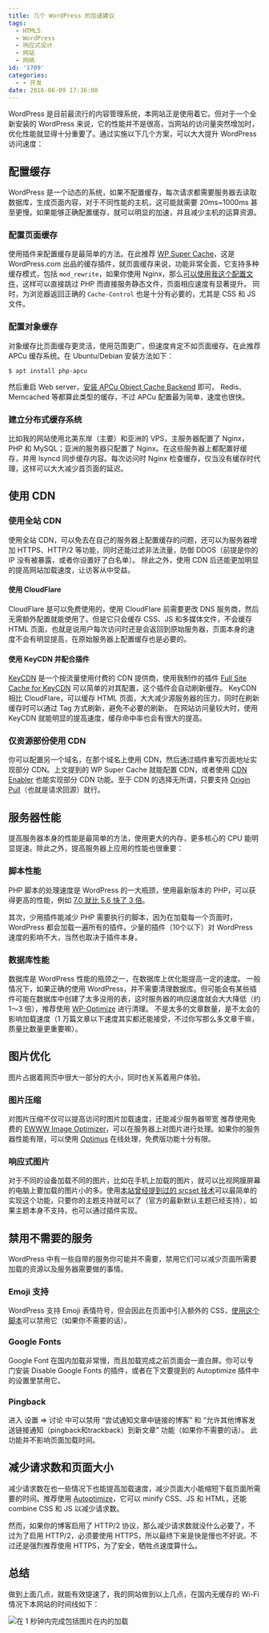 ```yaml
---
title: 几个 WordPress 的加速建议
tags:
  - HTML5
  - WordPress
  - 响应式设计
  - 网站
  - 网络
id: '1709'
categories:
  - - 开发
date: 2016-06-09 17:36:00
---
```


WordPress 是目前最流行的内容管理系统，本网站正是使用着它。但对于一个全新安装的 WordPress 来说，它的性能并不是很高，当网站的访问量突然增加时，优化性能就显得十分重要了。通过实施以下几个方案，可以大大提升 WordPress 访问速度：
<!-- more -->

## 配置缓存

WordPress 是一个动态的系统，如果不配置缓存，每次请求都需要服务器去读取数据库，生成页面内容，对于不同性能的主机，这可能就需要 20ms~1000ms 甚至更慢。如果能够正确配置缓存，就可以明显的加速，并且减少主机的运算资源。

### 配置页面缓存

使用插件来配置缓存是最简单的方法。在此推荐 [WP Super Cache](https://wordpress.org/plugins/wp-super-cache/)，这是 WordPress.com 出品的缓存插件，就页面缓存来说，功能非常全面，它支持多种缓存模式，包括 `mod_rewrite`，如果你使用 Nginx，那么[可以使用我这个配置文件](https://gist.github.com/ZE3kr/3c28029ffa4c91392045e9a579599646)，这样可以直接跳过 PHP 而直接服务静态文件，页面相应速度有显著提升。 同时，为浏览器返回正确的 `Cache-Control` 也是十分有必要的，尤其是 CSS 和 JS 文件。

### 配置对象缓存

对象缓存比页面缓存更灵活，使用范围更广，但速度肯定不如页面缓存。在此推荐 APCu 缓存系统。在 Ubuntu/Debian 安装方法如下：

	$ apt install php-apcu

然后重启 Web server，[安装 APCu Object Cache Backend](https://wordpress.org/plugins/apcu/installation/) 即可。 Redis、Memcached 等都算此类型的缓存，不过 APCu 配置最为简单，速度也很快。

### 建立分布式缓存系统

比如我的网站使用北美东岸（主要）和亚洲的 VPS，主服务器配置了 Nginx，PHP 和 MySQL；亚洲的服务器只配置了 Nginx。在这些服务器上都配置好缓存，并用 lsyncd 同步缓存内容。每次访问时 Nginx 检查缓存，仅当没有缓存时代理，这样可以大大减少首页面的延迟。

## 使用 CDN

### 使用全站 CDN

使用全站 CDN，可以免去在自己的服务器上配置缓存的问题，还可以为服务器增加 HTTPS、HTTP/2 等功能，同时还能过滤非法流量，防御 DDOS（前提是你的 IP 没有被暴露，或者你设置好了白名单）。 除此之外，使用 CDN 后还能更加明显的提高网站加载速度，让访客从中受益。

#### 使用 CloudFlare

CloudFlare 是可以免费使用的，使用 CloudFlare 前需要更改 DNS 服务商，然后无需额外配置就能使用了。但是它只会缓存 CSS、JS 和多媒体文件，不会缓存 HTML 页面，也就是说用户每次访问时还是会返回到原始服务器，页面本身的速度不会有明显提高，在原始服务器上配置缓存也是必要的。

#### 使用 KeyCDN 并配合插件

[KeyCDN](https://app.keycdn.com/signup?a=7126) 是一个按流量使用付费的 CDN 提供商，使用我制作的插件 [Full Site Cache for KeyCDN](https://wordpress.org/plugins/full-site-cache-kc/) 可以简单的对其配置，这个插件会自动刷新缓存。 KeyCDN 相比 CloudFlare，可以缓存 HTML 页面，大大减少源服务器的压力，同时在刷新缓存时可以通过 Tag 方式刷新，避免不必要的刷新。 在网站访问量较大时，使用 KeyCDN 就能明显的提高速度，缓存命中率也会有很大的提高。

### 仅资源部份使用 CDN

你可以配置另一个域名，在那个域名上使用 CDN，然后通过插件重写页面地址实现部分 CDN。上文提到的 WP Super Cache 就能配置 CDN，或者使用 [CDN Enabler](https://wordpress.org/plugins/cdn-enabler/) 也能实现部分 CDN 功能。至于 CDN 的选择无所谓，只要支持 [Origin Pull](http://knowledgelayer.softlayer.com/questions/365/How+does+Origin+Pull+work%3F)（也就是请求回源）就行。

## 服务器性能

提高服务器本身的性能是最简单的方法，使用更大的内存，更多核心的 CPU 能明显提速。除此之外，提高服务器上应用的性能也很重要：

### 脚本性能

PHP 脚本的处理速度是 WordPress 的一大瓶颈，使用最新版本的 PHP，可以获得更高的性能，例如 [7.0 就比 5.6 快了 3 倍](https://www.zend.com/en/resources/php7_infographic)。

其次，少用插件能减少 PHP 需要执行的脚本，因为在加载每一个页面时，WordPress 都会加载一遍所有的插件。少量的插件（10个以下）对 WordPress 速度的影响不大，当然也取决于插件本身。

### 数据库性能

数据库是 WordPress 性能的瓶颈之一，在数据库上优化能提高一定的速度。 一般情况下，如果正确的使用 WordPress，并不需要清理数据库。但可能会有某些插件可能在数据库中创建了太多没用的表，这时服务器的响应速度就会大大降低（约 1～3 倍），推荐使用 [WP-Optimize](https://wordpress.org/plugins/wp-optimize/) 进行清理。 不是太多的文章数量，是不太会的影响加载速度（1 万篇文章以下速度其实都还能接受，不过你写那么多文章干嘛，质量比数量更重要嘛）。

## 图片优化

图片占据着网页中很大一部分的大小，同时也关系着用户体验。

### 图片压缩

对图片压缩不仅可以提高访问时图片加载速度，还能减少服务器带宽 推荐使用免费的 [EWWW Image Optimizer](https://wordpress.org/plugins/ewww-image-optimizer/)，可以在服务器上对图片进行处理。如果你的服务器性能有限，可以使用 [Optimus](https://optimus.io/en/) 在线处理，免费版功能十分有限。

### 响应式图片

对于不同的设备加载不同的图片，比如在手机上加载的图片，就可以比视网膜屏幕的电脑上要加载的图片小的多。使用[本站曾经提到过的 srcset 技术](https://guozeyu.com/2015/08/using-srcset/)可以最简单的实现这个功能，只要你的主题支持就可以了（官方的最新默认主题已经支持），如果主题本身不支持，也可以通过插件实现。

## 禁用不需要的服务

WordPress 中有一些自带的服务你可能并不需要，禁用它们可以减少页面所需要加载的资源以及服务器需要做的事情。

### Emoji 支持

WordPress 支持 Emoji 表情符号，但会因此在页面中引入额外的 CSS，[使用这个脚本](https://gist.github.com/MaruscaGabriel/fc7c069860406c77304a)可以禁用它（如果你不需要的话）。

### Google Fonts

Google Font 在国内加载非常慢，而且加载完成之前页面会一直白屏。你可以专门安装 Disable Google Fonts 的插件，或者在下文要提到的 Autoptimize 插件中的设置里禁用它。

### Pingback

进入 设置 => 讨论 中可以禁用 “尝试通知文章中链接的博客” 和 “允许其他博客发送链接通知（pingback和trackback）到新文章” 功能（如果你不需要的话）。 此功能并不影响页面加载时间。

## 减少请求数和页面大小

减少请求数在也一些情况下也能提高加载速度，减少页面大小能缩短下载页面所需要的时间。推荐使用 [Autoptimize](https://wordpress.org/plugins/autoptimize/)，它可以 minify CSS、JS 和 HTML，还能 combine CSS 和 JS 以减少请求数。

然而，如果你的博客启用了 HTTP/2 协议，那么减少请求数就没什么必要了，不过为了启用 HTTP/2，必须要使用 HTTPS，所以最终下来是快是慢也不好说。不过还是强烈推荐使用 HTTPS，为了安全，牺牲点速度算什么。

## 总结

做到上面几点，就能有效提速了，我的网站做到以上几点，在国内无缓存的 Wi-Fi 情况下本网站的时间线如下：

![在 1 秒钟内完成包括图片在内的加载](/cdn-cgi/imagedelivery/6T-behmofKYLsxlrK0l_MQ/88a75a95-6438-4553-f5ab-b27ef97c9e00/large)
